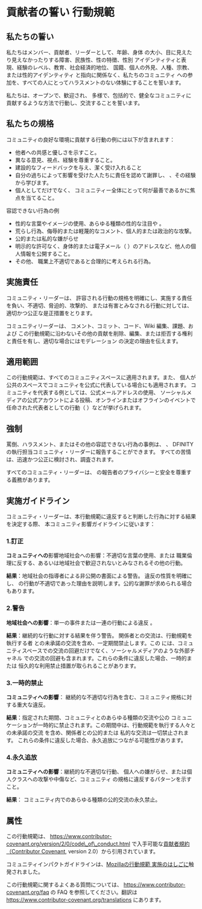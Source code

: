 # 貢献者の誓い 行動規範

## 私たちの誓い

私たちはメンバー、貢献者、リーダーとして、年齢、身体
の大小、目に見えたり見えなかったりする障害、民族性、性の特徴、性別
アイデンティティと表現、経験のレベル、教育、社会経済的地位、
国籍、個人の外見、人種、宗教、または性的アイデンティティ
と指向に関係なく、私たちのコミュニティ
への参加を、すべての人にとってハラスメントのない体験にすることを誓います。

私たちは、オープンで、歓迎され、
多様で、包括的で、健全なコミュニティに貢献するような方法で行動し、交流することを誓います。

## 私たちの規格

コミュニティの良好な環境に貢献する行動の例には以下が含まれます：

- 他者への共感と優しさを示すこと。
- 異なる意見、視点、経験を尊重すること。
- 建設的なフィードバックを与え、潔く受け入れること
- 自分の過ちによって影響を受けた人たちに責任を認めて謝罪し、
  、その経験から学びます。
- 個人としてだけでなく、
  コミュニティー全体にとって何が最善であるかに焦点を当てること。

容認できない行為の例

- 性的な言葉やイメージの使用、あらゆる種類の性的な注目や
  。
- 荒らし行為、侮辱的または軽蔑的なコメント、個人的または政治的な攻撃。
- 公的または私的な嫌がらせ
- 明示的な許可なく、身体的または電子メール（
  ）のアドレスなど、他人の個人情報を公開すること。
- その他、
  職業上不適切であると合理的に考えられる行為。

## 実施責任

コミュニティ・リーダーは、
許容される行動の規格を明確にし、実施する責任を負い、不適切、脅迫的、攻撃的、
または有害とみなされる行動に対しては、
適切かつ公正な是正措置をとります。

コミュニティリーダーは、
コメント、コミット、コード、Wiki 編集、課題、および
この行動規範に沿わないその他の貢献を削除、編集、または拒否する権利と責任を有し、適切な場合にはモデレーション
の決定の理由を伝えます。

## 適用範囲

この行動規範は、すべてのコミュニティスペースに適用されます。また、
個人が公共のスペースでコミュニティを公式に代表している場合にも適用されます。
コミュニティを代表する例としては、公式メールアドレスの使用、
ソーシャルメディアの公式アカウントによる投稿、オンラインまたはオフラインのイベントで任命された代表者としての行動（
）などが挙げられます。

## 強制

罵倒、ハラスメント、またはその他の容認できない行為の事例は、
、
DFINITY の執行担当コミュニティ・リーダーに報告することができます。
すべての苦情は、迅速かつ公正に検討され、調査されます。

すべてのコミュニティ・リーダーは、
の報告者のプライバシーと安全を尊重する義務があります。

## 実施ガイドライン

コミュニティ・リーダーは、本行動規範に違反すると判断した行為に対する結果を決定する際、
本コミュニティ影響ガイドラインに従います：

### 1.訂正

**コミュニティへの**影響地域社会への影響：不適切な言葉の使用、または
職業倫理に反する、あるいは地域社会で歓迎されないとみなされるその他の行動。

**結果**：地域社会の指導者による非公開の書面による警告。
違反の性質を明確にし、
の行動が不適切であった理由を説明します。公的な謝罪が求められる場合もあります。

### 2.警告

**地域社会への影響**：単一の事件または一連の行動による違反
。

**結果**：継続的な行動に対する結果を伴う警告。
関係者との交流は、行動規範を執行する者
との未承諾の交流を含め、一定期間禁止します。この
には、コミュニティスペースでの交流の回避だけでなく、ソーシャルメディアのような外部チャネル
での交流の回避も含まれます。これらの条件に違反した場合、一時的または
恒久的な利用禁止措置が取られることがあります。

### 3.一時的禁止

**コミュニティへの影響**：
継続的な不適切な行為を含む、コミュニティ規格に対する重大な違反。

**結果**：指定された期間、コミュニティとのあらゆる種類の交流や公の
コミュニケーションが一時的に禁止されます。この期間中は、行動規範を執行する人々との未承諾の交流
を含め、関係者との公的または
私的な交流は一切禁止されます。
これらの条件に違反した場合、永久追放につながる可能性があります。

### 4.永久追放

**コミュニティへの影響**：継続的な不適切な行動、
個人への嫌がらせ、または個人クラスへの攻撃や中傷など、コミュニティ
の規格に違反するパターンを示すこと。

**結果**：
コミュニティ内でのあらゆる種類の公的交流の永久禁止。

## 属性

この行動規範は、
https://www.contributor-covenant.org/version/2/0/code\_of\_conduct.html で入手可能な[貢献者規約（Contributor Covenant](https://www.contributor-covenant.org),
version 2.0）から引用されています。

コミュニティインパクトガイドラインは、[Mozillaの行動規範
実施のはしごに](https://github.com/mozilla/diversity)触発されました。

この行動規範に関するよくある質問については、
https://www.contributor-covenant.org/faq の FAQ を参照してください。翻訳は
https://www.contributor-covenant.org/translations にあります。

<!---
# Contributor Covenant Code of Conduct

## Our Pledge

We as members, contributors, and leaders pledge to make participation in our
community a harassment-free experience for everyone, regardless of age, body
size, visible or invisible disability, ethnicity, sex characteristics, gender
identity and expression, level of experience, education, socio-economic status,
nationality, personal appearance, race, religion, or sexual identity
and orientation.

We pledge to act and interact in ways that contribute to an open, welcoming,
diverse, inclusive, and healthy community.

## Our Standards

Examples of behavior that contributes to a positive environment for our
community include:

* Demonstrating empathy and kindness toward other people
* Being respectful of differing opinions, viewpoints, and experiences
* Giving and gracefully accepting constructive feedback
* Accepting responsibility and apologizing to those affected by our mistakes,
  and learning from the experience
* Focusing on what is best not just for us as individuals, but for the
  overall community

Examples of unacceptable behavior include:

* The use of sexualized language or imagery, and sexual attention or
  advances of any kind
* Trolling, insulting or derogatory comments, and personal or political attacks
* Public or private harassment
* Publishing others' private information, such as a physical or email
  address, without their explicit permission
* Other conduct which could reasonably be considered inappropriate in a
  professional setting

## Enforcement Responsibilities

Community leaders are responsible for clarifying and enforcing our standards of
acceptable behavior and will take appropriate and fair corrective action in
response to any behavior that they deem inappropriate, threatening, offensive,
or harmful.

Community leaders have the right and responsibility to remove, edit, or reject
comments, commits, code, wiki edits, issues, and other contributions that are
not aligned to this Code of Conduct, and will communicate reasons for moderation
decisions when appropriate.

## Scope

This Code of Conduct applies within all community spaces, and also applies when
an individual is officially representing the community in public spaces.
Examples of representing our community include using an official e-mail address,
posting via an official social media account, or acting as an appointed
representative at an online or offline event.

## Enforcement

Instances of abusive, harassing, or otherwise unacceptable behavior may be
reported to the community leaders responsible for enforcement at
DFINITY.
All complaints will be reviewed and investigated promptly and fairly.

All community leaders are obligated to respect the privacy and security of the
reporter of any incident.

## Enforcement Guidelines

Community leaders will follow these Community Impact Guidelines in determining
the consequences for any action they deem in violation of this Code of Conduct:

### 1. Correction

**Community Impact**: Use of inappropriate language or other behavior deemed
unprofessional or unwelcome in the community.

**Consequence**: A private, written warning from community leaders, providing
clarity around the nature of the violation and an explanation of why the
behavior was inappropriate. A public apology may be requested.

### 2. Warning

**Community Impact**: A violation through a single incident or series
of actions.

**Consequence**: A warning with consequences for continued behavior. No
interaction with the people involved, including unsolicited interaction with
those enforcing the Code of Conduct, for a specified period of time. This
includes avoiding interactions in community spaces as well as external channels
like social media. Violating these terms may lead to a temporary or
permanent ban.

### 3. Temporary Ban

**Community Impact**: A serious violation of community standards, including
sustained inappropriate behavior.

**Consequence**: A temporary ban from any sort of interaction or public
communication with the community for a specified period of time. No public or
private interaction with the people involved, including unsolicited interaction
with those enforcing the Code of Conduct, is allowed during this period.
Violating these terms may lead to a permanent ban.

### 4. Permanent Ban

**Community Impact**: Demonstrating a pattern of violation of community
standards, including sustained inappropriate behavior,  harassment of an
individual, or aggression toward or disparagement of classes of individuals.

**Consequence**: A permanent ban from any sort of public interaction within
the community.

## Attribution

This Code of Conduct is adapted from the [Contributor Covenant][homepage],
version 2.0, available at
https://www.contributor-covenant.org/version/2/0/code_of_conduct.html.

Community Impact Guidelines were inspired by [Mozilla's code of conduct
enforcement ladder](https://github.com/mozilla/diversity).

[homepage]: https://www.contributor-covenant.org

For answers to common questions about this code of conduct, see the FAQ at
https://www.contributor-covenant.org/faq. Translations are available at
https://www.contributor-covenant.org/translations.

-->
